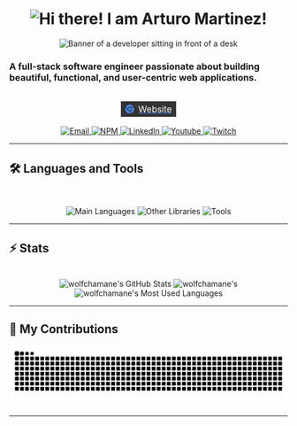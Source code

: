 <h1 align="center">
    <img src="https://readme-typing-svg.herokuapp.com/?font=Inter&size=48&center=true&vCenter=true&width=500&height=70&color=4493F8&duration=4000&lines=Hi+there!;+I'm+Arturo+Martinez!;" alt="Hi there! I am Arturo Martinez!"/>
</h1>

<div align="center"> 
    <!-- img src="https://github.com/wolfchamane/wolfchamane/blob/main/software-developer.jpg" alt="Banner of a developer sitting in front of a desk" /-->
    <img src="./software-developer.jpg" alt="Banner of a developer sitting in front of a desk" />
</div>

### A full-stack software engineer passionate about building beautiful, functional, and user-centric web applications.

<br />

<div align="center">
    <a href="https://amartinez.dev" target="_blank" style="display:inline-flex;align-items:center;justify-content:space-between;font-size:16px;color:#4285f4;fill:#4285f4;padding:4px 8px;background-color:#333;">
        <svg xmlns="http://www.w3.org/2000/svg" viewBox="0 0 512 512" width="1em" height="1em"><path d="M0 256C0 209.4 12.5 165.6 34.3 127.1L144.1 318.3C166 357.5 207.9 384 256 384C270.3 384 283.1 381.7 296.8 377.4L220.5 509.6C95.9 492.3 0 385.3 0 256zM365.1 321.6C377.4 302.4 384 279.1 384 256C384 217.8 367.2 183.5 340.7 160H493.4C505.4 189.6 512 222.1 512 256C512 397.4 397.4 511.1 256 512L365.1 321.6zM477.8 128H256C193.1 128 142.3 172.1 130.5 230.7L54.2 98.5C101 38.5 174 0 256 0C350.8 0 433.5 51.5 477.8 128V128zM168 256C168 207.4 207.4 168 256 168C304.6 168 344 207.4 344 256C344 304.6 304.6 344 256 344C207.4 344 168 304.6 168 256z"/></svg>
        <span style="margin-left:8px;color:white">Website</span>
    </a>
</div>

<br />

<div align="center">
  <a href="mailto:arturo.martinez@amartinez.dev" target="_blank">
    <img src="https://img.shields.io/badge/Gmail-333333?style=for-the-badge&logo=gmail&logoColor=red" alt="Email"/>
  </a>
  <a href="https://www.npmjs.com/~amjs" target="_blank">
    <img src="https://img.shields.io/badge/NPM-cb3837?style=for-the-badge&logo=npm&logoColor=white" alt="NPM" />
  </a>
  <a href="https://www.linkedin.com/in/arturomartínezdíaz" target="_blank">
    <img src="https://img.shields.io/badge/LinkedIn-0077B5?style=for-the-badge&logo=linkedin&logoColor=white" alt="LinkedIn" />
  </a>
  <a href="https://www.youtube.com/wolfchamane" target="_blank">
    <img src="https://img.shields.io/badge/Youtube-ff0000?style=for-the-badge&logo=youtube&logoColor=white" alt="Youtube" />
  </a>
  <a href="https://twitch.tv/wolfchamane" target="_blank">
    <img src="https://img.shields.io/badge/Twitch-9146ff?style=for-the-badge&logo=twitch&logoColor=white" alt="Twitch" />
  </a>
</div>

<hr>

## 🛠️ Languages and Tools

<br>

<p align="center">
  <img src="https://skillicons.dev/icons?i=html,css,javascript,typescript,vue,react,lit" alt="Main Languages"/>
  <img src="https://skillicons.dev/icons?i=sass,less,redux,d3,go,php,java,mongo,postgres" alt="Other Libraries" />
  <img src="https://skillicons.dev/icons?i=docker,git,postman,figma" alt="Tools" />
</p>

<hr>

## ⚡️ Stats

<br>

<div align=center>
  <img width=390 src="https://github-readme-stats.vercel.app/api?username=wolfchamane&theme=transparent&count_private=true&show_icons=true&rank_icon=github&locale=en" alt="wolfchamane's GitHub Stats" />
  <img width=390 src="https://github-readme-streak-stats.herokuapp.com/?user=wolfchamane&theme=transparent&count_private=true&border_radius=10&locale=en" alt="wolfchamane's" />
  <img width=325 src="https://github-readme-stats.vercel.app/api/top-langs?username=wolfchamane&theme=transparent&layout=donut&hide=css&langs_count=8&border_radius=10&show_icons=true&locale=en" alt="wolfchamane's Most Used Languages" />
</div>

<hr>

## 🐍 My Contributions

<div align="center">
  <picture>
    <source media="(prefers-color-scheme: dark)" srcset="https://raw.githubusercontent.com/wolfchamane/wolfchamane/output/github-contribution-grid-snake-dark.svg" />
    <source media="(prefers-color-scheme: light)" srcset="https://raw.githubusercontent.com/wolfchamane/wolfchamane/output/github-contribution-grid-snake.svg" />
    <img alt="github-snake" src="https://raw.githubusercontent.com/wolfchamane/wolfchamane/output/github-contribution-grid-snake.svg" />
  </picture>
</div>

<hr>
